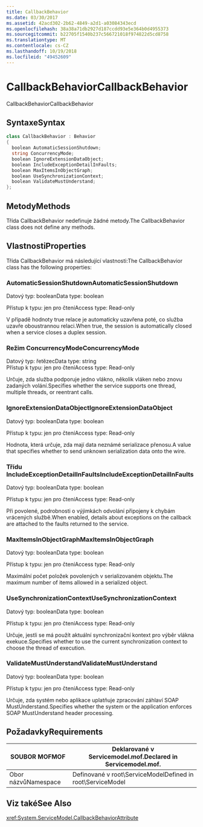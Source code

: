 ```yaml
---
title: CallbackBehavior
ms.date: 03/30/2017
ms.assetid: 42acd302-2b62-4849-a2d1-a03084343ecd
ms.openlocfilehash: 38a38a71db2927d187ccdd93e5e364b0d4955373
ms.sourcegitcommit: b22705f1540b237c566721018f974822d5cd8758
ms.translationtype: MT
ms.contentlocale: cs-CZ
ms.lasthandoff: 10/19/2018
ms.locfileid: "49452609"
---
```

# <a name="callbackbehavior"></a><span data-ttu-id="81e79-102">CallbackBehavior</span><span class="sxs-lookup"><span data-stu-id="81e79-102">CallbackBehavior</span></span>
<span data-ttu-id="81e79-103">CallbackBehavior</span><span class="sxs-lookup"><span data-stu-id="81e79-103">CallbackBehavior</span></span>  
  
## <a name="syntax"></a><span data-ttu-id="81e79-104">Syntaxe</span><span class="sxs-lookup"><span data-stu-id="81e79-104">Syntax</span></span>  
  
```csharp
class CallbackBehavior : Behavior  
{  
  boolean AutomaticSessionShutdown;  
  string ConcurrencyMode;  
  boolean IgnoreExtensionDataObject;  
  boolean IncludeExceptionDetailInFaults;  
  boolean MaxItemsInObjectGraph;  
  boolean UseSynchronizationContext;  
  boolean ValidateMustUnderstand;  
};  
```  
  
## <a name="methods"></a><span data-ttu-id="81e79-105">Metody</span><span class="sxs-lookup"><span data-stu-id="81e79-105">Methods</span></span>  
 <span data-ttu-id="81e79-106">Třída CallbackBehavior nedefinuje žádné metody.</span><span class="sxs-lookup"><span data-stu-id="81e79-106">The CallbackBehavior class does not define any methods.</span></span>  
  
## <a name="properties"></a><span data-ttu-id="81e79-107">Vlastnosti</span><span class="sxs-lookup"><span data-stu-id="81e79-107">Properties</span></span>  
 <span data-ttu-id="81e79-108">Třída CallbackBehavior má následující vlastnosti:</span><span class="sxs-lookup"><span data-stu-id="81e79-108">The CallbackBehavior class has the following properties:</span></span>  
  
### <a name="automaticsessionshutdown"></a><span data-ttu-id="81e79-109">AutomaticSessionShutdown</span><span class="sxs-lookup"><span data-stu-id="81e79-109">AutomaticSessionShutdown</span></span>  
 <span data-ttu-id="81e79-110">Datový typ: boolean</span><span class="sxs-lookup"><span data-stu-id="81e79-110">Data type: boolean</span></span>  
  
 <span data-ttu-id="81e79-111">Přístup k typu: jen pro čtení</span><span class="sxs-lookup"><span data-stu-id="81e79-111">Access type: Read-only</span></span>  
  
 <span data-ttu-id="81e79-112">V případě hodnoty true relace je automaticky uzavřena poté, co služba uzavře oboustrannou relaci.</span><span class="sxs-lookup"><span data-stu-id="81e79-112">When true, the session is automatically closed when a service closes a duplex session.</span></span>  
  
### <a name="concurrencymode"></a><span data-ttu-id="81e79-113">Režim ConcurrencyMode</span><span class="sxs-lookup"><span data-stu-id="81e79-113">ConcurrencyMode</span></span>  
 <span data-ttu-id="81e79-114">Datový typ: řetězec</span><span class="sxs-lookup"><span data-stu-id="81e79-114">Data type: string</span></span>  
<span data-ttu-id="81e79-115">Přístup k typu: jen pro čtení</span><span class="sxs-lookup"><span data-stu-id="81e79-115">Access type: Read-only</span></span>  
  
 <span data-ttu-id="81e79-116">Určuje, zda služba podporuje jedno vlákno, několik vláken nebo znovu zadaných volání.</span><span class="sxs-lookup"><span data-stu-id="81e79-116">Specifies whether the service supports one thread, multiple threads, or reentrant calls.</span></span>  
  
### <a name="ignoreextensiondataobject"></a><span data-ttu-id="81e79-117">IgnoreExtensionDataObject</span><span class="sxs-lookup"><span data-stu-id="81e79-117">IgnoreExtensionDataObject</span></span>  
 <span data-ttu-id="81e79-118">Datový typ: boolean</span><span class="sxs-lookup"><span data-stu-id="81e79-118">Data type: boolean</span></span>  
  
 <span data-ttu-id="81e79-119">Přístup k typu: jen pro čtení</span><span class="sxs-lookup"><span data-stu-id="81e79-119">Access type: Read-only</span></span>  
  
 <span data-ttu-id="81e79-120">Hodnota, která určuje, zda mají data neznámé serializace přenosu.</span><span class="sxs-lookup"><span data-stu-id="81e79-120">A value that specifies whether to send unknown serialization data onto the wire.</span></span>  
  
### <a name="includeexceptiondetailinfaults"></a><span data-ttu-id="81e79-121">Třídu IncludeExceptionDetailInFaults</span><span class="sxs-lookup"><span data-stu-id="81e79-121">IncludeExceptionDetailInFaults</span></span>  
 <span data-ttu-id="81e79-122">Datový typ: boolean</span><span class="sxs-lookup"><span data-stu-id="81e79-122">Data type: boolean</span></span>  
  
 <span data-ttu-id="81e79-123">Přístup k typu: jen pro čtení</span><span class="sxs-lookup"><span data-stu-id="81e79-123">Access type: Read-only</span></span>  
  
 <span data-ttu-id="81e79-124">Při povolené, podrobnosti o výjimkách odvolání připojeny k chybám vrácených službě.</span><span class="sxs-lookup"><span data-stu-id="81e79-124">When enabled, details about exceptions on the callback are attached to the faults returned to the service.</span></span>  
  
### <a name="maxitemsinobjectgraph"></a><span data-ttu-id="81e79-125">MaxItemsInObjectGraph</span><span class="sxs-lookup"><span data-stu-id="81e79-125">MaxItemsInObjectGraph</span></span>  
 <span data-ttu-id="81e79-126">Datový typ: boolean</span><span class="sxs-lookup"><span data-stu-id="81e79-126">Data type: boolean</span></span>  
  
 <span data-ttu-id="81e79-127">Přístup k typu: jen pro čtení</span><span class="sxs-lookup"><span data-stu-id="81e79-127">Access type: Read-only</span></span>  
  
 <span data-ttu-id="81e79-128">Maximální počet položek povolených v serializovaném objektu.</span><span class="sxs-lookup"><span data-stu-id="81e79-128">The maximum number of items allowed in a serialized object.</span></span>  
  
### <a name="usesynchronizationcontext"></a><span data-ttu-id="81e79-129">UseSynchronizationContext</span><span class="sxs-lookup"><span data-stu-id="81e79-129">UseSynchronizationContext</span></span>  
 <span data-ttu-id="81e79-130">Datový typ: boolean</span><span class="sxs-lookup"><span data-stu-id="81e79-130">Data type: boolean</span></span>  
  
 <span data-ttu-id="81e79-131">Přístup k typu: jen pro čtení</span><span class="sxs-lookup"><span data-stu-id="81e79-131">Access type: Read-only</span></span>  
  
 <span data-ttu-id="81e79-132">Určuje, jestli se má použít aktuální synchronizační kontext pro výběr vlákna exekuce.</span><span class="sxs-lookup"><span data-stu-id="81e79-132">Specifies whether to use the current synchronization context to choose the thread of execution.</span></span>  
  
### <a name="validatemustunderstand"></a><span data-ttu-id="81e79-133">ValidateMustUnderstand</span><span class="sxs-lookup"><span data-stu-id="81e79-133">ValidateMustUnderstand</span></span>  
 <span data-ttu-id="81e79-134">Datový typ: boolean</span><span class="sxs-lookup"><span data-stu-id="81e79-134">Data type: boolean</span></span>  
  
 <span data-ttu-id="81e79-135">Přístup k typu: jen pro čtení</span><span class="sxs-lookup"><span data-stu-id="81e79-135">Access type: Read-only</span></span>  
  
 <span data-ttu-id="81e79-136">Určuje, zda systém nebo aplikace uplatňuje zpracování záhlaví SOAP MustUnderstand.</span><span class="sxs-lookup"><span data-stu-id="81e79-136">Specifies whether the system or the application enforces SOAP MustUnderstand header processing.</span></span>  
  
## <a name="requirements"></a><span data-ttu-id="81e79-137">Požadavky</span><span class="sxs-lookup"><span data-stu-id="81e79-137">Requirements</span></span>  
  
|<span data-ttu-id="81e79-138">SOUBOR MOF</span><span class="sxs-lookup"><span data-stu-id="81e79-138">MOF</span></span>|<span data-ttu-id="81e79-139">Deklarované v Servicemodel.mof.</span><span class="sxs-lookup"><span data-stu-id="81e79-139">Declared in Servicemodel.mof.</span></span>|  
|---------|-----------------------------------|  
|<span data-ttu-id="81e79-140">Obor názvů</span><span class="sxs-lookup"><span data-stu-id="81e79-140">Namespace</span></span>|<span data-ttu-id="81e79-141">Definované v root\ServiceModel</span><span class="sxs-lookup"><span data-stu-id="81e79-141">Defined in root\ServiceModel</span></span>|  
  
## <a name="see-also"></a><span data-ttu-id="81e79-142">Viz také</span><span class="sxs-lookup"><span data-stu-id="81e79-142">See Also</span></span>  
 <xref:System.ServiceModel.CallbackBehaviorAttribute>
